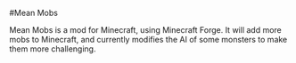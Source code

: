 #Mean Mobs

Mean Mobs is a mod for Minecraft, using Minecraft Forge. It will add more mobs to Minecraft, and currently modifies the AI of some monsters to make them more challenging.
